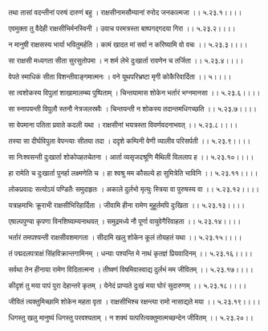 तथा तासां वदन्तीनां परुषं दारुणं बहु ।
राक्षसीनामसौम्यानां रुरोद जनकात्मजा ।। ५.२३.१।।।।

एवमुक्ता तु वैदेही राक्षसीभिर्मनस्विनी ।
उवाच परमत्रस्ता बाष्पगद्गदया गिरा ।। ५.२३.२।।।।

न मानुषी राक्षसस्य भार्या भवितुमर्हति ।
कामं खादत मां सर्वा न करिष्यामि वो वचः ।। ५.२३.३।।।।

सा राक्षसी मध्यगता सीता सुरसुतोपमा ।
न शर्म लेभे दुःखार्ता रावणेन च तर्जिता ।। ५.२३.४।।।।

वेपते स्माधिकं सीता विशन्तीवाङ्गमात्मनः ।
वने यूथपरिभ्रष्टा मृगी कोकैरिवार्दिता ।। ५।।।।

सा त्वशोकस्य विपुलां शाखामालम्ब्य पुष्पिताम् ।
चिन्तयामास शोकेन भर्तारं भग्नमानसा ।। ५.२३.६।।।।

सा स्नापयन्ती विपुलौ स्तनौ नेत्रजलस्रवैः ।
चिन्तयन्ती न शोकस्य तदान्तमधिगच्छति ।। ५.२३.७।।।।

सा वेपमाना पतिता प्रवाते कदली यथा ।
राक्षसीनां भयत्रस्ता विवर्णवदनाभवत् ।। ५.२३.८।।।।

तस्या सा दीर्घविपुला वेपन्त्याः सीतया तदा ।
ददृशे कम्पिनी वेणी व्यालीव परिसर्पती ।। ५.२३.९।।।।

सा निःश्वसन्ती दुःखार्ता शोकोपहतचेतना ।
आर्ता व्यसृजदश्रूणि मैथिली विललाप ह ।। ५.२३.१०।।।।

हा रामेति च दुःखार्ता पुनर्हा लक्ष्मणेति च ।
हा श्वश्रु मम कौसल्ये हा सुमित्रेति भाविनि ।। ५.२३.११।।।।

लोकप्रवादः सत्योऽयं पण्डितैः समुदाहृतः ।
अकाले दुर्लभो मृत्युः स्त्रिया वा पुरुषस्य वा ।। ५.२३.१२।।।।

यत्राहमाभिः क्रूराभी राक्षसीभिरिहार्दिता ।
जीवामि हीना रामेण मुहूर्तमपि दुःखिता ।। ५.२३.१३।।।।

एषाल्पपुण्या कृपणा विनशिष्याम्यनाथवत् ।
समुद्रमध्ये नौ पूर्णा वायुवेगैरिवाहता ।। ५.२३.१४।।।।

भर्तारं तमपश्यन्ती राक्षसीवशमागता ।
सीदामि खलु शोकेन कूलं तोयहतं यथा ।। ५.२३.१५।।।।

तं पद्मदलपत्राक्षं सिंहविक्रान्तगामिनम् ।
धन्याः पश्यन्ति मे नाथं कृतज्ञं प्रियवादिनम् ।। ५.२३.१६।।।।

सर्वथा तेन हीनाया रामेण विदितात्मना ।
तीष्क्णं विषमिवास्वाद्य दुर्लभं मम जीवितम् ।। ५.२३.१७।।।।

कीदृशं तु मया पापं पुरा देहान्तरे कृतम् ।
येनेदं प्राप्यते दुःखं मया घोरं सुदारुणम् ।। ५.२३.१८।।।।

जीवितं त्यक्तुमिच्छामि शोकेन महता वृता ।
राक्षसीभिश्च रक्षन्त्या रामो नासाद्यते मया ।। ५.२३.१९।।।।

धिगस्तु खलु मानुष्यं धिगस्तु परवश्यताम् ।
न शक्यं यत्परित्यक्तुमात्मच्छन्देन जीवितम् ।। ५.२३.२०।।

